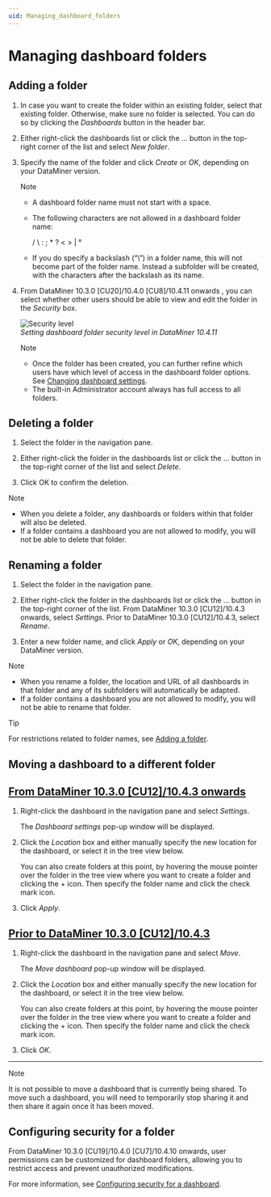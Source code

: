 ```yaml
---
uid: Managing_dashboard_folders
---
```


# Managing dashboard folders

## Adding a folder

1. In case you want to create the folder within an existing folder, select that existing folder. Otherwise, make sure no folder is selected. You can do so by clicking the *Dashboards* button in the header bar.

1. Either right-click the dashboards list or click the ... button in the top-right corner of the list and select *New folder*.

1. Specify the name of the folder and click *Create* or *OK*, depending on your DataMiner version.

   > [!NOTE]
   >
   > - A dashboard folder name must not start with a space.
   > - The following characters are not allowed in a dashboard folder name:
   >
   >   / \\ : ; \* ? \< \> \| °
   >
   > - If you do specify a backslash (“\\”) in a folder name, this will not become part of the folder name. Instead a subfolder will be created, with the characters after the backslash as its name.

1. From DataMiner 10.3.0 [CU20]/10.4.0 [CU8]/10.4.11 onwards <!--RN 40600-->, you can select whether other users should be able to view and edit the folder in the *Security* box.

   ![Security level](~/dataminer/images/Security_Level_Folder.png)<br>*Setting dashboard folder security level in DataMiner 10.4.11*

   > [!NOTE]
   > - Once the folder has been created, you can further refine which users have which level of access in the dashboard folder options. See [Changing dashboard settings](xref:Configuring_dashboard_security).
   > - The built-in Administrator account always has full access to all folders.

## Deleting a folder

1. Select the folder in the navigation pane.

1. Either right-click the folder in the dashboards list or click the ... button in the top-right corner of the list and select *Delete*.

1. Click OK to confirm the deletion.

> [!NOTE]
>
> - When you delete a folder, any dashboards or folders within that folder will also be deleted.
> - If a folder contains a dashboard you are not allowed to modify, you will not be able to delete that folder.

## Renaming a folder

1. Select the folder in the navigation pane.

1. Either right-click the folder in the dashboards list or click the ... button in the top-right corner of the list. From DataMiner 10.3.0 [CU12]/10.4.3 onwards<!--RN 38278-->, select *Settings*. Prior to DataMiner 10.3.0 [CU12]/10.4.3, select *Rename*.

1. Enter a new folder name, and click *Apply* or *OK*, depending on your DataMiner version.

> [!NOTE]
>
> - When you rename a folder, the location and URL of all dashboards in that folder and any of its subfolders will automatically be adapted.
> - If a folder contains a dashboard you are not allowed to modify, you will not be able to rename that folder.

> [!TIP]
> For restrictions related to folder names, see [Adding a folder](#adding-a-folder).

## Moving a dashboard to a different folder

## [From DataMiner 10.3.0 [CU12]/10.4.3 onwards](#tab/tabid-1)

1. Right-click the dashboard in the navigation pane and select *Settings*<!--RN 38278-->.

   The *Dashboard settings* pop-up window will be displayed.

1. Click the *Location* box and either manually specify the new location for the dashboard, or select it in the tree view below.

   You can also create folders at this point, by hovering the mouse pointer over the folder in the tree view where you want to create a folder and clicking the + icon. Then specify the folder name and click the check mark icon.

1. Click *Apply*.

## [Prior to DataMiner 10.3.0 [CU12]/10.4.3](#tab/tabid-2)

1. Right-click the dashboard in the navigation pane and select *Move*.

   The *Move dashboard* pop-up window will be displayed.

1. Click the *Location* box and either manually specify the new location for the dashboard, or select it in the tree view below.

   You can also create folders at this point, by hovering the mouse pointer over the folder in the tree view where you want to create a folder and clicking the + icon. Then specify the folder name and click the check mark icon.

1. Click *OK*.

***

> [!NOTE]
> It is not possible to move a dashboard that is currently being shared. To move such a dashboard, you will need to temporarily stop sharing it and then share it again once it has been moved.

## Configuring security for a folder

From DataMiner 10.3.0 [CU19]/10.4.0 [CU7]/10.4.10 onwards<!--RN 40501-->, user permissions can be customized for dashboard folders, allowing you to restrict access and prevent unauthorized modifications.

For more information, see [Configuring security for a dashboard](xref:Configuring_dashboard_security).
